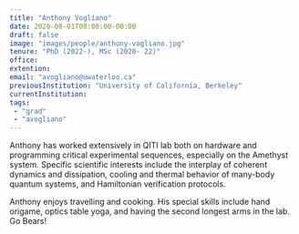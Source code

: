 ```yaml
---
title: "Anthony Vogliano"
date: 2020-08-01T00:00:00-00:00
draft: false
image: "images/people/anthony-vogliano.jpg"
tenure: "PhD (2022-), MSc (2020- 22)"
office: 
extention: 
email: "avogliano@uwaterloo.ca"
previousInstitution: "University of California, Berkeley"
currentInstitution: 
tags:
 - "grad"
 - "avogliano"
---
```

Anthony has worked extensively in QITI lab both on hardware and programming critical experimental sequences, especially on the Amethyst system. Specific scientific interests include the interplay of coherent dynamics and dissipation, cooling and thermal behavior of many-body quantum systems, and Hamiltonian verification protocols.

Anthony enjoys travelling and cooking.  His special skills include hand origame, optics table yoga, and having the second longest arms in the lab. Go Bears!
